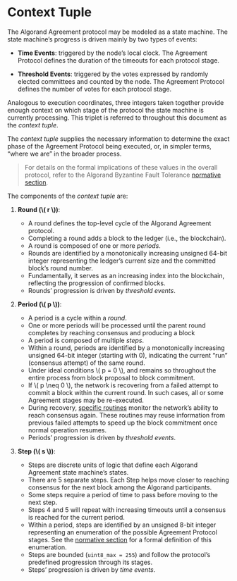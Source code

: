 # Context Tuple

The Algorand Agreement protocol may be modeled as a state machine. The state machine’s
progress is driven mainly by two types of events:

- **Time Events**: triggered by the node’s local clock. The Agreement Protocol
defines the duration of the timeouts for each protocol stage.

- **Threshold Events**: triggered by the votes expressed by randomly elected committees
and counted by the node. The Agreement Protocol defines the number of votes for each
protocol stage.

Analogous to execution coordinates, three integers taken together provide enough
context on which stage of the protocol the state machine is currently processing.
This triplet is referred to throughout this document as the _context tuple_.

The _context tuple_ supplies the necessary information to determine the exact phase
of the Agreement Protocol being executed, or, in simpler terms, “where we are” in
the broader process.

> For details on the formal implications of these values in the overall protocol,
> refer to the Algorand Byzantine Fault Tolerance [normative section](../abft-parameters.md).

The components of the _context tuple_ are:

1. **Round (\\( r \\))**:

   - A round defines the top-level cycle of the Algorand Agreement protocol.
   - Completing a round adds a block to the ledger (i.e., the blockchain).
   - A round is composed of one or more _periods_.
   - Rounds are identified by a monotonically increasing unsigned 64-bit integer
   representing the ledger’s current size and the committed block’s round number.
   - Fundamentally, it serves as an increasing index into the blockchain, reflecting
   the progression of confirmed blocks.
   - Rounds’ progression is driven by _threshold events_.

1. **Period (\\( p \\))**:

   - A period is a cycle within a _round_.
   - One or more periods will be processed until the parent round completes by reaching
   consensus and producing a block
   - A period is composed of multiple _steps_.
   - Within a round, periods are identified by a monotonically increasing unsigned
   64-bit integer (starting with 0), indicating the current “run” (consensus attempt)
   of the same round.
   - Under ideal conditions \\( p = 0 \\), and remains so throughout the entire
   process from block proposal to block commitment.
   - If \\( p \neq 0 \\), the network is recovering from a failed attempt to commit
   a block within the current round. In such cases, all or some Agreement stages
   may be re-executed.
   - During recovery, [specific routines](abft-nn-recovery-stages.md) monitor the
   network’s ability to reach consensus again. These routines may reuse information
   from previous failed attempts to speed up the block commitment once normal operation
   resumes.
   - Periods’ progression is driven by _threshold events_.

1. **Step (\\( s \\))**:

   - Steps are discrete units of logic that define each Algorand Agreement state machine’s states.
   - There are 5 separate steps. Each Step helps move closer to reaching consensus
   for the next block among the Algorand participants.
   - Some steps require a period of time to pass before moving to the next step.
   - Steps 4 and 5 will repeat with increasing timeouts until a consensus is reached
   for the current period.
   - Within a period, steps are identified by an unsigned 8-bit integer representing
   an enumeration of the possible Agreement Protocol stages. See the [normative section](../abft-parameters.md)
   for a formal definition of this enumeration.
   - Steps are bounded (`uint8_max = 255`) and follow the protocol’s predefined
   progression through its stages.
   - Steps’ progression is driven by _time events_.
